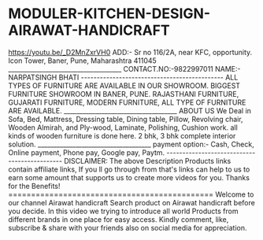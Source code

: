 # MODULER-KITCHEN-DESIGN-AIRAWAT-HANDICRAFT
https://youtu.be/_D2MnZxrVH0  ADD:- Sr no 116/2A, near KFC, opportunity. Icon Tower, Baner, Pune, Maharashtra 411045  ____________________________________  CONTACT.NO:-9822997011  NAME:- NARPATSINGH BHATI  ---------------------------------------------  ALL TYPES OF FURNITURE ARE AVAILABLE IN OUR SHOWROOM. BIGGEST FURNITURE SHOWROOM IN BANER, PUNE. RAJASTHANI FURNITURE, GUJARATI FURNITURE, MODERN FURNITURE, ALL TYPE OF FURNITURE ARE AVAILABLE.  ____________________________________ ABOUT US We Deal in Sofa, Bed, Mattress, Dressing table, Dining table, Pillow, Revolving chair, Wooden Almirah, and Ply-wood, Laminate, Polishing, Cushion work. all kinds of wooden furniture is done here. 2 bhk, 3 bhk complete interior solution.  ____________________________________  payment option:- Cash, Check, Online payment, Phone pay, Google pay, Paytm.  ---------------------------------------------  DISCLAIMER: The above Description Products links contain affiliate links, If you ll go through from that's links can help to us to earn some amount that supports us to create more videos for you. Thanks for the Benefits!  =============================================  Welcome to our channel Airawat handicraft Search product on Airawat handicraft before you decide. In this video we trying to introduce all world Products from different brands in one place for easy access. Kindly comment, like, subscribe &amp; share with your friends also on social media for appreciation. 
